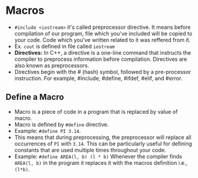 # Macros

- `#include <iostream>` it's called preprocessor directive. It means before compilation of our program, file which you've included will be copied to your code. Code which you've written related to it was reffered from it.
- Ex. `cout` is defined in file called `iostream`
- **Directives:** In C++, a directive is a one-line command that instructs the compiler to preprocess information before compilation. Directives are also known as preprocessors.
- Directives begin with the # (hash) symbol, followed by a pre-processor instruction. For example, #include, #define, #ifdef, #elif, and #error.

## Define a Macro
- Macro is a piece of code in a program that is replaced by value of macro.
- Macro is defined by `#define` directive.
- Example: `#define PI 3.14`. 
- This means that during preprocessing, the preprocessor will replace all occurrences of `PI` with `3.14`. This can be particularly useful for defining constants that are used multiple times throughout your code.
- Example: `#define AREA(l, b) (l * b)` Whenever the compiler finds `AREA(l, b)` in the program it replaces it with the macros definition i.e., `(l*b)`.